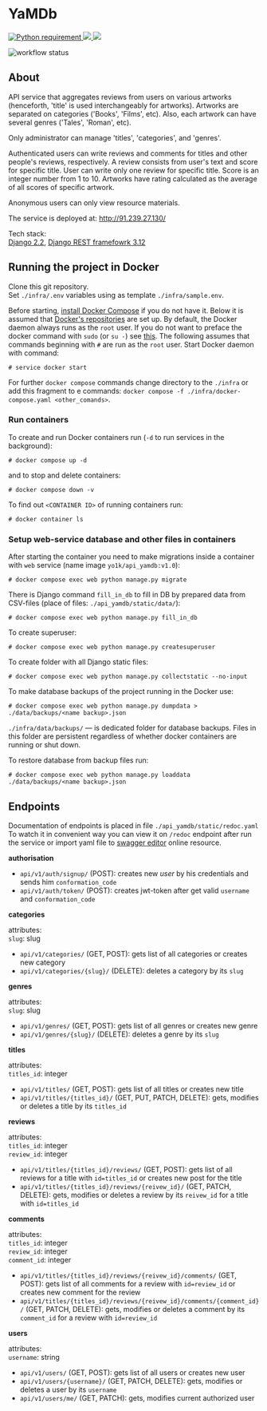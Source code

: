 # YaMDb

<a href="https://docs.python.org/3.7/">
<img src="https://img.shields.io/badge/Python-3.7-FFE873.svg?labelColor=4B8BBE" 
alt="Python requirement">
</a>

<a href="https://flake8.pycqa.org/en/5.0.4/">
<img src="https://img.shields.io/badge/flake8-5.0-E4D00A.svg?labelColor=555">
</a>

<a href="https://docs.pytest.org/en/6.2.x/contents.html">
<img src="https://img.shields.io/badge/pytest-6.2-E4D00A.svg?labelColor=555">
</a>

![workflow status](https://github.com/Yo1k/yamdb_final/actions/workflows/yamdb_workflow.yml/badge.svg)

## About
API service that aggregates reviews from users on various artworks 
(henceforth, 'title' is used interchangeably for artworks). Artworks are 
separated on categories ('Books', 'Films', etc). Also, each artwork can 
have 
several genres ('Tales', 'Roman', etc).

Only administrator can manage 'titles', 'categories', and 'genres'.

Authenticated users can write reviews and comments for titles and other 
people's reviews, respectively. A review consists from user's text and 
score for specific title. User can write only one review for specific title.
Score is an integer number from 1 to 10. Artworks have rating calculated as 
the average of all scores of specific artwork.

Anonymous users can only view resource materials.

The service is deployed at: http://91.239.27.130/

Tech stack: \
[Django 2.2](https://docs.djangoproject.com/en/2.2/),
[Django REST framefowrk 3.12](https://www.django-rest-framework.org)


## Running the project in Docker

Clone this git repository. \
Set `./infra/.env` variables using as template `./infra/sample.env`.

Before starting, [install Docker Compose](https://docs.docker.com/compose/install/) if you do not have 
it. Below it is assumed that
[Docker's repositories](https://docs.docker.com/engine/install/ubuntu/#install-using-the-repository)
are set up. By default, the Docker daemon always runs as the `root` user. If you do not want to 
preface the docker command with `sudo` (or `su -`) see
[this](https://docs.docker.com/engine/install/linux-postinstall/). The following assumes that commands beginning with `#` are run as the `root` user. Start Docker daemon with command:

```shell
# service docker start
```
For further `docker compose` commands change directory to the `./infra` or add this fragment to e commands: `docker compose -f ./infra/docker-compose.yaml <other_comands>`.

### Run containers

To create and run Docker containers run (`-d` to run services in the background):
```shell
# docker compose up -d
```
and to stop and delete containers:
```shell
# docker compose down -v
```

To find out `<CONTAINER ID>` of running containers run:
```shell
# docker container ls
```

### Setup web-service database and other files in containers

After starting the container you need to make migrations inside a container with `web` service (name image `yo1k/api_yamdb:v1.0`):
```shell
# docker compose exec web python manage.py migrate
```

There is Django command `fill_in_db` to fill in DB by prepared data from CSV-files (place of files: `./api_yamdb/static/data/`):
```shell
# docker compose exec web python manage.py fill_in_db
```

To create superuser:
```shell
# docker compose exec web python manage.py createsuperuser
```

To create folder with all Django static files:
```shell
# docker compose exec web python manage.py collectstatic --no-input 
```

To make database backups of the project running in the Docker use:
```shell
# docker compose exec web python manage.py dumpdata > ./data/backups/<name backup>.json
```
`./infra/data/backups/` &mdash; is dedicated folder for database backups. Files in this folder are persistent regardless of whether docker containers are running or shut down.

To restore database from backup files run:
```shell
# docker compose exec web python manage.py loaddata ./data/backups/<name backup>.json
```


## Endpoints

Documentation of endpoints is placed in file
`./api_yamdb/static/redoc.yaml `
To watch it in convenient way you can view it on `/redoc` endpoint after 
run the service or import yaml file to
[swagger editor](https://editor.swagger.io/) online resource.

**authorisation**

* `api/v1/auth/signup/` (POST): creates new _user_ by his credentials and 
  sends him `conformation_code`
* `api/v1/auth/token/` (POST): creates jwt-token after get valid `username` 
  and `conformation_code`


**categories**

attributes:\
`slug`: slug

* `api/v1/categories/` (GET, POST): gets list of all categories or creates 
  new category
* `api/v1/categories/{slug}/` (DELETE): deletes a category by its `slug`

**genres**

attributes:\
`slug`: slug

* `api/v1/genres/` (GET, POST): gets list of all genres or creates 
  new genre
* `api/v1/genres/{slug}/` (DELETE): deletes a genre by its `slug`

**titles**

attributes:\
`titles_id`: integer

* `api/v1/titles/` (GET, POST): gets list of all titles or creates new 
  title
* `api/v1/titles/{titles_id}/` (GET, PUT, PATCH, DELETE):
  gets, modifies or deletes a title by its `titles_id`

**reviews**

attributes:\
`titles_id`: integer\
`review_id`: integer

* `api/v1/titles/{titles_id}/reviews/` (GET, POST): gets list of all 
  reviews for a title with `id=titles_id` or creates new post for the title
* `api/v1/titles/{titles_id}/reviews/{reivew_id}/` (GET, PATCH, DELETE): 
  gets, modifies or deletes a review by its `reivew_id` for a title with 
  `id=titles_id`

**comments**

attributes:\
`titles_id`: integer\
`review_id`: integer\
`comment_id`: integer

* `api/v1/titles/{titles_id}/reviews/{reivew_id}/comments/` (GET, POST): gets 
  list 
  of all comments for a review with `id=review_id` or creates new comment 
  for the review
* `api/v1/titles/{titles_id}/reviews/{reivew_id}/comments/{comment_id}/` 
  (GET, PATCH, DELETE): 
  gets, modifies or deletes a comment by its `comment_id` for a review with 
  `id=review_id`

**users**

attributes:\
`username`: string

* `api/v1/users/` (GET, POST): gets list of all users or creates new user
* `api/v1/users/{username}/` (GET, PATCH, DELETE): gets, modifies or 
  deletes a user by its `username`
* `api/v1/users/me/` (GET, PATCH): gets, modifies current authorized user